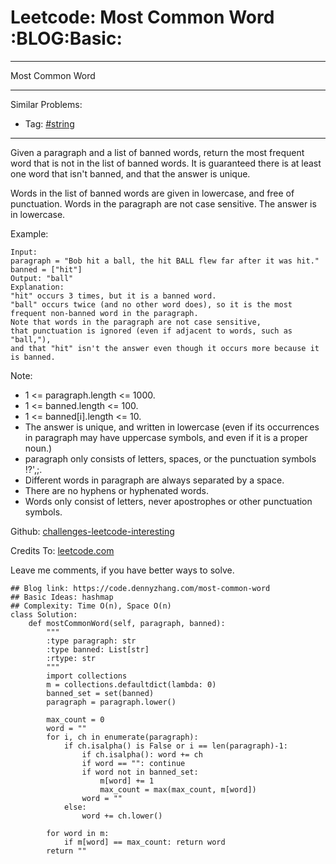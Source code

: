 # Leetcode: Most Common Word     :BLOG:Basic:


---

Most Common Word  

---

Similar Problems:  
-   Tag: [#string](https://code.dennyzhang.com/tag/string)

---

Given a paragraph and a list of banned words, return the most frequent word that is not in the list of banned words.  It is guaranteed there is at least one word that isn't banned, and that the answer is unique.  

Words in the list of banned words are given in lowercase, and free of punctuation.  Words in the paragraph are not case sensitive.  The answer is in lowercase.  

Example:  

    Input: 
    paragraph = "Bob hit a ball, the hit BALL flew far after it was hit."
    banned = ["hit"]
    Output: "ball"
    Explanation: 
    "hit" occurs 3 times, but it is a banned word.
    "ball" occurs twice (and no other word does), so it is the most frequent non-banned word in the paragraph. 
    Note that words in the paragraph are not case sensitive,
    that punctuation is ignored (even if adjacent to words, such as "ball,"), 
    and that "hit" isn't the answer even though it occurs more because it is banned.

Note:  

-   1 <= paragraph.length <= 1000.
-   1 <= banned.length <= 100.
-   1 <= banned[i].length <= 10.
-   The answer is unique, and written in lowercase (even if its occurrences in paragraph may have uppercase symbols, and even if it is a proper noun.)
-   paragraph only consists of letters, spaces, or the punctuation symbols !?',;.
-   Different words in paragraph are always separated by a space.
-   There are no hyphens or hyphenated words.
-   Words only consist of letters, never apostrophes or other punctuation symbols.

Github: [challenges-leetcode-interesting](https://github.com/DennyZhang/challenges-leetcode-interesting/tree/master/most-common-word)  

Credits To: [leetcode.com](https://leetcode.com/problems/most-common-word/description/)  

Leave me comments, if you have better ways to solve.  

    ## Blog link: https://code.dennyzhang.com/most-common-word
    ## Basic Ideas: hashmap
    ## Complexity: Time O(n), Space O(n)
    class Solution:
        def mostCommonWord(self, paragraph, banned):
            """
            :type paragraph: str
            :type banned: List[str]
            :rtype: str
            """
            import collections
            m = collections.defaultdict(lambda: 0)
            banned_set = set(banned)
            paragraph = paragraph.lower()
    
            max_count = 0
            word = ""
            for i, ch in enumerate(paragraph):
                if ch.isalpha() is False or i == len(paragraph)-1:
                    if ch.isalpha(): word += ch
                    if word == "": continue
                    if word not in banned_set:
                        m[word] += 1
                        max_count = max(max_count, m[word])
                    word = ""
                else:
                    word += ch.lower()
    
            for word in m:
                if m[word] == max_count: return word
            return ""